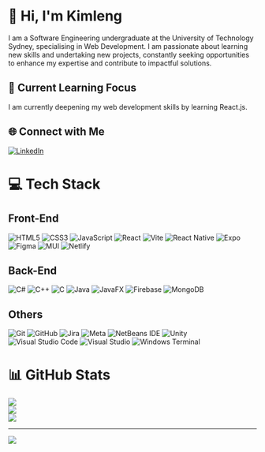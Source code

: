 # 👋 Hi, I'm Kimleng
I am a Software Engineering undergraduate at the University of Technology Sydney, specialising in Web Development. I am passionate about learning new skills and undertaking new projects, constantly seeking opportunities to enhance my expertise and contribute to impactful solutions.

## 💭 Current Learning Focus
I am currently deepening my web development skills by learning React.js.

## 🌐 Connect with Me
[![LinkedIn](https://img.shields.io/badge/LinkedIn-%230077B5.svg?logo=linkedin&logoColor=white)](https://www.linkedin.com/in/kimlengthai/) 

# 💻 Tech Stack

## Front-End
![HTML5](https://img.shields.io/badge/html5-%23E34F26.svg?style=for-the-badge&logo=html5&logoColor=white) 
![CSS3](https://img.shields.io/badge/css3-%231572B6.svg?style=for-the-badge&logo=css3&logoColor=white) 
![JavaScript](https://img.shields.io/badge/javascript-%23323330.svg?style=for-the-badge&logo=javascript&logoColor=%23F7DF1E) 
![React](https://img.shields.io/badge/react-%2320232a.svg?style=for-the-badge&logo=react&logoColor=%2361DAFB) 
![Vite](https://img.shields.io/badge/vite-%23646CFF.svg?style=for-the-badge&logo=vite&logoColor=white) 
![React Native](https://img.shields.io/badge/react_native-%2320232a.svg?style=for-the-badge&logo=react&logoColor=%2361DAFB) 
![Expo](https://img.shields.io/badge/expo-1C1E24?style=for-the-badge&logo=expo&logoColor=#D04A37) 
![Figma](https://img.shields.io/badge/figma-%23F24E1E.svg?style=for-the-badge&logo=figma&logoColor=white) 
![MUI](https://img.shields.io/badge/MUI-%230081CB.svg?style=for-the-badge&logo=mui&logoColor=white) 
![Netlify](https://img.shields.io/badge/netlify-%23000000.svg?style=for-the-badge&logo=netlify&logoColor=#00C7B7) 

## Back-End
![C#](https://img.shields.io/badge/c%23-%23239120.svg?style=for-the-badge&logo=csharp&logoColor=white) 
![C++](https://img.shields.io/badge/c++-%2300599C.svg?style=for-the-badge&logo=c%2B%2B&logoColor=white) 
![C](https://img.shields.io/badge/c-%2300599C.svg?style=for-the-badge&logo=c&logoColor=white) 
![Java](https://img.shields.io/badge/java-%23ED8B00.svg?style=for-the-badge&logo=openjdk&logoColor=white) 
![JavaFX](https://img.shields.io/badge/javafx-%23FF0000.svg?style=for-the-badge&logo=javafx&logoColor=white) 
![Firebase](https://img.shields.io/badge/firebase-a08021?style=for-the-badge&logo=firebase&logoColor=ffcd34) 
![MongoDB](https://img.shields.io/badge/MongoDB-%234ea94b.svg?style=for-the-badge&logo=mongodb&logoColor=white) 

## Others 
![Git](https://img.shields.io/badge/git-%23F05033.svg?style=for-the-badge&logo=git&logoColor=white) 
![GitHub](https://img.shields.io/badge/github-%23121011.svg?style=for-the-badge&logo=github&logoColor=white) 
![Jira](https://img.shields.io/badge/jira-%230A0FFF.svg?style=for-the-badge&logo=jira&logoColor=white) 
![Meta](https://img.shields.io/badge/Meta-%230467DF.svg?style=for-the-badge&logo=Meta&logoColor=white)
![NetBeans IDE](https://img.shields.io/badge/NetBeansIDE-1B6AC6.svg?style=for-the-badge&logo=apache-netbeans-ide&logoColor=white)
![Unity](https://img.shields.io/badge/unity-%23000000.svg?style=for-the-badge&logo=unity&logoColor=white)
![Visual Studio Code](https://img.shields.io/badge/Visual%20Studio%20Code-0078d7.svg?style=for-the-badge&logo=visual-studio-code&logoColor=white)
![Visual Studio](https://img.shields.io/badge/Visual%20Studio-5C2D91.svg?style=for-the-badge&logo=visual-studio&logoColor=white)
![Windows Terminal](https://img.shields.io/badge/Windows%20Terminal-%234D4D4D.svg?style=for-the-badge&logo=windows-terminal&logoColor=white)

# 📊 GitHub Stats
![](https://github-readme-stats.vercel.app/api?username=kimlengthai&theme=default&hide_border=false&include_all_commits=false&count_private=true&show_icons=true&hide=issues)<br/>
![](https://github-readme-streak-stats.herokuapp.com/?user=kimlengthai&theme=default&hide_border=false)<br/>
![](https://github-readme-stats.vercel.app/api/top-langs/?username=kimlengthai&theme=default&hide_border=false&include_all_commits=false&count_private=false&layout=compact)

---
[![](https://visitcount.itsvg.in/api?id=kimlengthai&icon=0&color=0)](https://visitcount.itsvg.in)

<!-- Proudly created with GPRM ( https://gprm.itsvg.in ) -->
